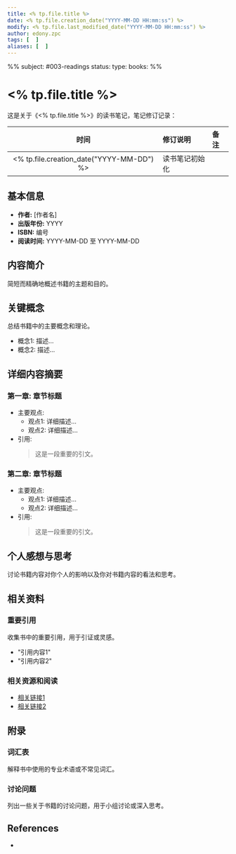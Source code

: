 ```yaml
---
title: <% tp.file.title %>
date: <% tp.file.creation_date("YYYY-MM-DD HH:mm:ss") %>
modify: <% tp.file.last_modified_date("YYYY-MM-DD HH:mm:ss") %>
author: edony.zpc
tags: [  ]
aliases: [  ]
---
```

%%
subject: #003-readings
status: 
type: 
books: 
%%
# <% tp.file.title %>
这是关于《<% tp.file.title %>》的读书笔记，笔记修订记录：

|                  **时间**                   | **修订说明** | **备注** |
| :---------------------------------------: | :------- | :----- |
| <% tp.file.creation_date("YYYY-MM-DD") %> | 读书笔记初始化  |        |

## 基本信息
- **作者:** [作者名]
- **出版年份:** YYYY
- **ISBN:** 编号
- **阅读时间:** YYYY-MM-DD 至 YYYY-MM-DD

## 内容简介
简短而精确地概述书籍的主题和目的。

## 关键概念
总结书籍中的主要概念和理论。
- 概念1: 描述...
- 概念2: 描述...

## 详细内容摘要
### 第一章: 章节标题
- 主要观点:
  - 观点1: 详细描述...
  - 观点2: 详细描述...
- 引用: 
  > 这是一段重要的引文。

### 第二章: 章节标题
- 主要观点:
  - 观点1: 详细描述...
  - 观点2: 详细描述...
- 引用: 
  > 这是一段重要的引文。

## 个人感想与思考
讨论书籍内容对你个人的影响以及你对书籍内容的看法和思考。

## 相关资料
### 重要引用
收集书中的重要引用，用于引证或灵感。
- "引用内容1"
- "引用内容2"

### 相关资源和阅读
- [相关链接1](链接地址)
- [相关链接2](链接地址)

## 附录
### 词汇表
解释书中使用的专业术语或不常见词汇。

### 讨论问题
列出一些关于书籍的讨论问题，用于小组讨论或深入思考。

## References
- 